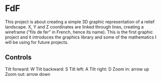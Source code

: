 # FdF
This project is about creating a simple 3D graphic representation of a relief landscape. X, Y and Z coordinates are linked through lines, creating a wireframe ("fils de fer" in French, hence its name). This is the first graphic project and it introduces the graphics library and some of the mathematics I will be using for future projects.

## Controls
Tilt forward: W
Tilt backward: S
Tilt left: A
Tilt right: D
Zoom in: arrow up
Zoom out: arrow down
